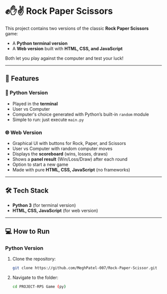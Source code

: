 # ✊✋✌️ Rock Paper Scissors

This project contains two versions of the classic **Rock Paper Scissors** game:  
- A **Python terminal version**  
- A **Web version** built with **HTML, CSS, and JavaScript**  

Both let you play against the computer and test your luck!

---

## 🚀 Features

### 🐍 Python Version
- Played in the **terminal**  
- User vs Computer  
- Computer's choice generated with Python’s built-in `random` module  
- Simple to run: just execute `main.py`  

### 🌐 Web Version
- Graphical UI with buttons for Rock, Paper, and Scissors  
- User vs Computer with random computer moves  
- Displays the **scoreboard** (wins, losses, draws)  
- Shows a **panel result** (Win/Loss/Draw) after each round  
- Option to start a new game  
- Made with pure **HTML, CSS, JavaScript** (no frameworks)  

---

## 🛠️ Tech Stack
- **Python 3** (for terminal version)  
- **HTML, CSS, JavaScript** (for web version)  

---

## 💻 How to Run

### Python Version

1. Clone the repository:
   ```bash
   git clone https://github.com/MeghPatel-007/Rock-Paper-Scissor.git

2. Navigate to the folder:
   ```bash
   cd PROJECT-RPS Game (py)
